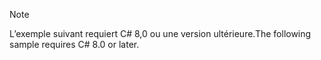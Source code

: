 > [!NOTE]
> <span data-ttu-id="81f45-101">L’exemple suivant requiert C# 8,0 ou une version ultérieure.</span><span class="sxs-lookup"><span data-stu-id="81f45-101">The following sample requires C# 8.0 or later.</span></span>
